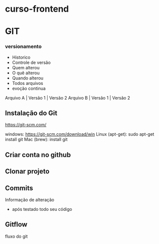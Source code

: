 # curso-frontend

# GIT
### versionamento 
 - Historico
 - Controle de versão
 - Quem alterou
 - O quê alterou
 - Quando alterou
 - Todos arquivos
 - evoção continua

 Arquivo A | Versão 1 | Versão 2
 Arquivo B | Versão 1 | Versão 2

## Instalação do Git
https://git-scm.com/ 

windows: https://git-scm.com/download/win
Linux (apt-get): sudo apt-get install git
Mac (brew): install git

## Criar conta no github

## Clonar projeto

## Commits
Informação de alteração
- após testado todo seu código

## Gitflow
fluxo do git
